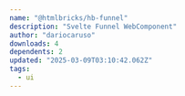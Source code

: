 ```yaml
---
name: "@htmlbricks/hb-funnel"
description: "Svelte Funnel WebComponent"
author: "dariocaruso"
downloads: 4
dependents: 2
updated: "2025-03-09T03:10:42.062Z"
tags: 
  - ui
---
```

